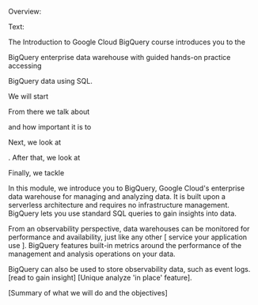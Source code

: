 Overview: 

 

Text: 

 

The Introduction to Google Cloud BigQuery course introduces you to the 

BigQuery enterprise data warehouse with guided hands-on practice accessing  

BigQuery data using SQL.  

 

We will start  

From there we talk about  

and how important it is to 

Next, we look at  

. After that, we look at 

 Finally, we tackle  

 

In this module, we introduce you to BigQuery, Google Cloud's enterprise data warehouse for  managing and analyzing data. It is built upon a serverless architecture and requires no infrastructure management. BigQuery lets you use standard SQL queries to gain insights into data.  
 

From an observability perspective, data warehouses can be monitored for performance and availability, just like any other [ service your application use ]. BigQuery features built-in metrics around the performance of the management and analysis operations on your data. 
 
BigQuery can also be used to store observability data, such as event logs. [read to gain insight]  [Unique analyze 'in place' feature].  

 

[Summary of what we will do and the objectives] 
